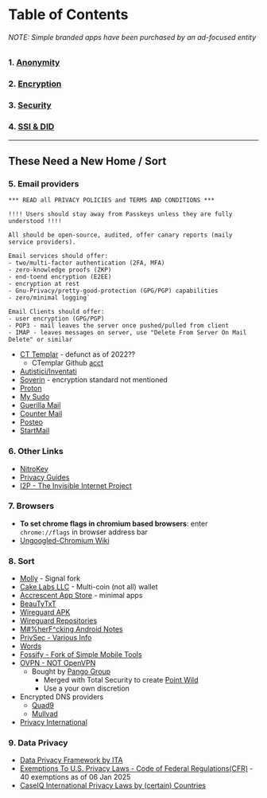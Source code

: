 # Table of Contents
###### NOTE: Simple branded apps have been purchased by an ad-focused entity

### 1. [Anonymity](/privacy/anon/README.md)


### 2. [Encryption](/privacy/encryption/README.md)


### 3. [Security](/privacy/security/README.md)


### 4. [SSI & DID](/privacy/ssi-did/README.md)

---
##  These Need a New Home / Sort
### 5. Email providers
```
*** READ all PRIVACY POLICIES and TERMS AND CONDITIONS ***

!!!! Users should stay away from Passkeys unless they are fully understood !!!!

All should be open-source, audited, offer canary reports (maily service providers).

Email services should offer:
- two/multi-factor authentication (2FA, MFA)
- zero-knowledge proofs (ZKP)
- end-toend encryption (E2EE)
- encryption at rest
- Gnu-Privacy/pretty-good-protection (GPG/PGP) capabilities
- zero/minimal logging`

Email Clients should offer:
- user encryption (GPG/PGP)
- POP3 - mail leaves the server once pushed/pulled from client
- IMAP - leaves messages on server, use "Delete From Server On Mail Delete" or similar
```
- [CT Templar](https://ctemplar.com/) - defunct as of 2022??
  - CTemplar Github [acct](https://github.com/CTemplar)
- [Autistici/Inventati](https://www.autistici.org/)
- [Soverin](https://soverin.com/) - encryption standard not mentioned
- [Proton](https://mail.proton.me/)
- [My Sudo](https://anonyome.com/individuals/mysudo/)
- [Guerilla Mail](https://www.guerrillamail.com/)
- [Counter Mail ](https://countermail.com/)
- [Posteo](https://posteo.de/en/)
- [StartMail](https://www.startmail.com/)

### 6. Other Links
- [NitroKey](https://www.nitrokey.com/)
- [Privacy Guides](https://www.privacyguides.org/en)
- [I2P - The Invisible Internet Project](https://geti2p.net/en/)

### 7. Browsers
- **To set chrome flags in chromium based browsers**: enter ```chrome://flags``` in browser address bar
- [Ungoogled-Chromium Wiki](https://github.com/ungoogled-software/ungoogled-chromium-wiki)

### 8. Sort
- [Molly](https://github.com/mollyim) - Signal fork
- [Cake Labs LLC](https://github.com/cake-tech) - Multi-coin (not all) wallet
- [Accrescent App Store](https://github.com/accrescent) - minimal apps
- [BeauTyTxT](https://github.com/soupslurpr/BeauTyXT)
- [Wireguard APK](https://git.zx2c4.com/wireguard-android/about/)
- [Wireguard Repositories](https://www.wireguard.com/repositories/)
- [M#%herF^cking Android Notes](https://github.com/st8tikratio/Usefulness/blob/main/privacy/mf-android-notes.md)
- [PrivSec - Various Info](https://privsec.dev/)
- [Words](https://github.com/st8tikratio/Usefulness/blob/main/privacy/eff_large_words.md)
- [Fossify - Fork of Simple Mobile Tools](https://www.fossify.org/)
- [OVPN - NOT OpenVPN](https://openvpn.net/)
  - Bought by [Pango Group](https://www.pointwild.com/pango-group-merges-with-total-security-combined-company-rebranded-point-wild/)
    - Merged with Total Security to create [Point Wild](https://www.pointwild.com/)
    - Use a your own discretion 
- Encrypted DNS providers
  - [Quad9](https://quad9.net/service/service-addresses-and-features)
  - [Mullvad](https://mullvad.net/en/help/dns-over-https-and-dns-over-tls)
- [Privacy International](https://privacyinternational.org)

### 9. Data Privacy
- [Data Privacy Framework by ITA](https://www.dataprivacyframework.gov/Website-Privacy-Policy)
- [Exemptions To U.S. Privacy Laws - Code of Federal Regulations(CFR)](https://www.ecfr.gov/current/title-28/chapter-I/part-16/subpart-E) - 40 exemptions as of 06 Jan 2025
- [CaseIQ International Privacy Laws by (certain) Countries](https://www.caseiq.com/resources/a-practical-guide-to-data-privacy-laws-by-country/)
